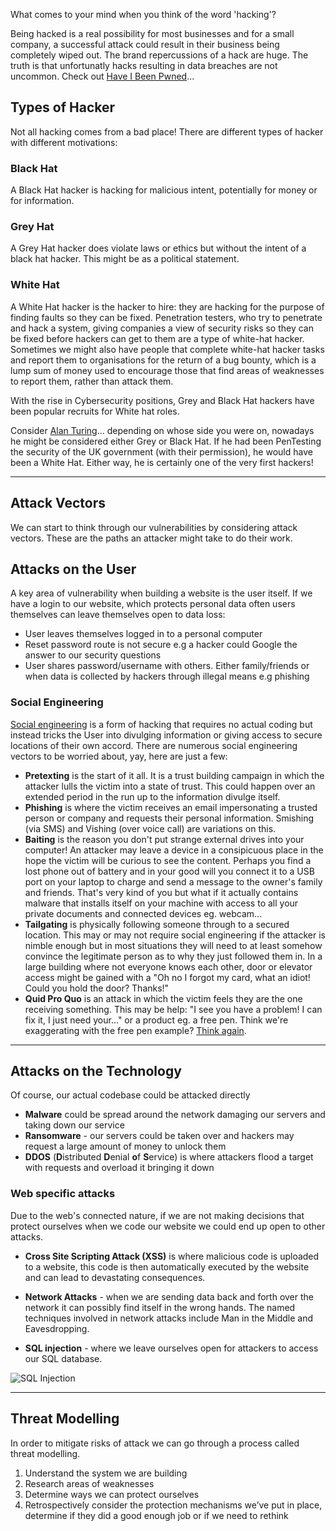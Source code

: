 What comes to your mind when you think of the word 'hacking'?

Being hacked is a real possibility for most businesses and for a small company, a successful attack could result in their business being completely wiped out. The brand repercussions of a hack are huge. The truth is that unfortunatly hacks resulting in data breaches are not uncommon. Check out [Have I Been Pwned](https://haveibeenpwned.com/)...

## Types of Hacker
Not all hacking comes from a bad place! There are different types of hacker with different motivations:
### Black Hat
A Black Hat hacker is hacking for malicious intent, potentially for money or for information.

### Grey Hat
A Grey Hat hacker does violate laws or ethics but without the intent of a black hat hacker. This might be as a political statement.

### White Hat
A White Hat hacker is the hacker to hire: they are hacking for the purpose of finding faults so they can be fixed. Penetration testers, who try to penetrate and hack a system, giving companies a view of security risks so they can be fixed before hackers can get to them are a type of white-hat hacker. Sometimes we might also have people that complete white-hat hacker tasks and report them to organisations for the return of a bug bounty, which is a lump sum of money used to encourage those that find areas of weaknesses to report them, rather than attack them.

With the rise in Cybersecurity positions, Grey and Black Hat hackers have been popular recruits for White hat roles.

Consider [Alan Turing](https://en.wikipedia.org/wiki/Alan_Turing)... depending on whose side you were on, nowadays he might be considered either Grey or Black Hat. If he had been PenTesting the security of the UK government (with their permission), he would have been a White Hat. Either way, he is certainly one of the very first hackers!

***

## Attack Vectors
We can start to think through our vulnerabilities by considering attack vectors. These are the paths an attacker might take to do their work.


## Attacks on the User
A key area of vulnerability when building a website is the user itself. If we have a login to our website, which protects personal data often users themselves can leave themselves open to data loss:
- User leaves themselves logged in to a personal computer
- Reset password route is not secure e.g a hacker could Google the answer to our security questions
- User shares password/username with others. Either family/friends or when data is collected by hackers through illegal means e.g phishing

### Social Engineering
[Social engineering](https://en.wikipedia.org/wiki/Social_engineering_(security)) is a form of hacking that requires no actual coding but instead tricks the User into divulging information or giving access to secure locations of their own accord. There are numerous social engineering vectors to be worried about, yay, here are just a few:
- **Pretexting** is the start of it all. It is a trust building campaign in which the attacker lulls the victim into a state of trust. This could happen over an extended period in the run up to the information divulge itself.
- **Phishing** is where the victim receives an email impersonating a trusted person or company and requests their personal information. Smishing (via SMS) and Vishing (over voice call) are variations on this.
- **Baiting** is the reason you don't put strange external drives into your computer! An attacker may leave a device in a consipicuous place in the hope the victim will be curious to see the content. Perhaps you find a lost phone out of battery and in your good will you connect it to a USB port on your laptop to charge and send a message to the owner's family and friends. That's very kind of you but what if it actually contains malware that installs itself on your machine with access to all your private documents and connected devices eg. webcam...
- **Tailgating** is physically following someone through to a secured location. This may or may not require social engineering if the attacker is nimble enough but in most situations they will need to at least somehow convince the legitimate person as to why they just followed them in. In a large building where not everyone knows each other, door or elevator access might be gained with a "Oh no I forgot my card, what an idiot! Could you hold the door? Thanks!"
- **Quid Pro Quo** is an attack in which the victim feels they are the one receiving something. This may be help: "I see you have a problem! I can fix it, I just need your..." or a product eg. a free pen. Think we're exaggerating with the free pen example? [Think again](https://www.theregister.com/2003/04/18/office_workers_give_away_passwords/).

***

## Attacks on the Technology
Of course, our actual codebase could be attacked directly
- **Malware** could be spread around the network damaging our servers and taking down our service
- **Ransomware** - our servers could be taken over and hackers may request a large amount of money to unlock them
- **DDOS** (**D**istributed **D**enial **o**f **S**ervice) is where attackers flood a target with requests and overload it bringing it down

### Web specific attacks
Due to the web's connected nature, if we are not making decisions that protect ourselves when we code our website we could end up open to other attacks.
- **Cross Site Scripting Attack (XSS)** is where malicious code is uploaded to a website, this code is then automatically executed by the website and can lead to devastating consequences.

- **Network Attacks** - when we are sending data back and forth over the network it can possibly find itself in the wrong hands. The named techniques involved in network attacks include Man in the Middle and Eavesdropping.

- **SQL injection** - where we leave ourselves open for attackers to access our SQL database.

![SQL Injection](https://imgs.xkcd.com/comics/exploits_of_a_mom.png)

***

## Threat Modelling
In order to mitigate risks of attack we can go through a process called threat modelling.
1. Understand the system we are building
2. Research areas of weaknesses
3. Determine ways we can protect ourselves
4. Retrospectively consider the protection mechanisms we’ve put in place, determine if they did a good enough job or if we need to rethink
